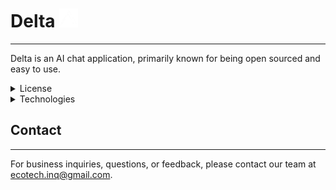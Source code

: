 # Delta <img src="Assets/Delta.png" alt="Delta Logo" width="30" height="30">
---
Delta is an AI chat application, primarily known for being open sourced and easy to use.

<details>
  <summary>License</summary>
  Distributed under the MIT (Massachusetts Institute of Technology) license.
  See the LICENSE file for more information.
</details>

<details>
  <summary>Technologies</summary>

  **Frontend**: React.js

  **Backend**: Node.js
</details>


## Contact
---
For business inquiries, questions, or feedback, please contact our team at ecotech.inq@gmail.com.
